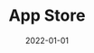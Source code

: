 ---
date: 2022-01-01
layout: post
title: "App Store"
categories:
  - Projects
excerpt: "A Cloud and React based App Purchase Platform"
mathjax: true
toc: true
---